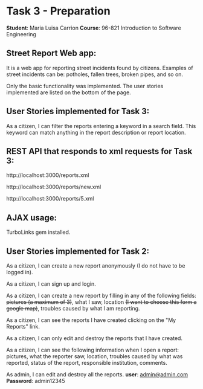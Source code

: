 Task 3 - Preparation
=======================

**Student**: Maria Luisa Carrion
**Course**: 96-821 Introduction to Software Engineering

Street Report Web app:
----------------------

It is a web app for reporting street incidents found by citizens. Examples of street incidents can be: potholes, fallen trees, broken pipes, and so on. 

Only the basic functionality was implemented. The user stories implemented are listed on the bottom of the page. 


User Stories implemented for Task 3:
-----------------------------------

As a citizen, I can filter the reports entering a keyword in a search field. This keyword can match anything in the report description or report location.


REST API that responds to xml requests for Task 3:
  -----------------------------------

http://localhost:3000/reports.xml

http://localhost:3000/reports/new.xml

http://localhost:3000/reports/5.xml


AJAX usage:
------------

TurboLinks gem installed.




User Stories implemented for Task 2:
-----------------------------------

As a citizen, I can create a new report anonymously (I do not have to be logged in).

As a citizen, I can sign up and login.

As a citizen, I can create a new report by filling in any of the following fields: <del>pictures (a maximum of 3)</del>, what I saw, location <del>(I want to choose this form a google map)</del>, troubles caused by what I am reporting.

As a citizen, I can see the reports I have created clicking on the "My Reports" link.

As a citizen, I can only edit and destroy the reports that I have created.

As a citizen, I can see the following information when I open a report: pictures, what the reporter saw, location, troubles caused by what was reported, status of the report, responsible institution, comments.

As admin, I can edit and destroy all the reports. **user**: admin@admin.com **Password**: admin12345 